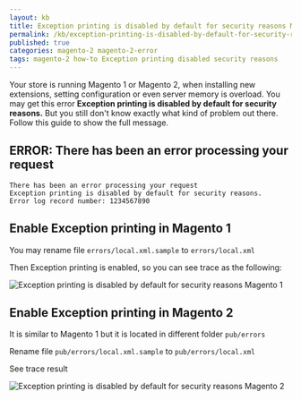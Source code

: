 ```yaml
---
layout: kb
title: Exception printing is disabled by default for security reasons Magento 1, 2
permalink: /kb/exception-printing-is-disabled-by-default-for-security-reasons-magento-1-2.html
published: true
categories: magento-2 magento-2-error
tags: magento-2 how-to Exception printing disabled security reasons
---
```



Your store is running Magento 1 or Magento 2, when installing new extensions, setting configuration or even server memory is overload. 
You may get this error **Exception printing is disabled by default for security reasons.** But you still don't know exactly what kind of problem out there. Follow this guide to show the full message.

## ERROR: There has been an error processing your request

```
There has been an error processing your request
Exception printing is disabled by default for security reasons.
Error log record number: 1234567890
```

## Enable Exception printing in Magento 1

You may rename file `errors/local.xml.sample` to `errors/local.xml`

Then Exception printing is enabled, so you can see trace as the following:

![Exception printing is disabled by default for security reasons Magento 1](https://lh4.googleusercontent.com/CHIly_RTi-Zb8Tp1mCVNetkFFuSPwcVR06k3F3lHKXz0wRjT5pPt4XES5ujgnv_zviV_ncLKCahWsBYIuMx5eNl_hkIHA-p8PH_CW5tnHfXJYUWhIgadW-m8qBsRN-Ga61lxjCIH)



## Enable Exception printing in Magento 2

It is similar to Magento 1 but it is located in different folder `pub/errors`

Rename file `pub/errors/local.xml.sample` to `pub/errors/local.xml`

See trace result

![Exception printing is disabled by default for security reasons Magento 2](https://lh5.googleusercontent.com/sR9TmzlvGERjhAN-fN_wGxIywEN9zHhZq8t45Qk6WjyGv9LikRdfx7BTHQJZSKTca8OQkpmEHa-GGKaCmIh24PfLxUMXrMimzvt3bXd7BQCj2dxy1UMu3hr6pLLplxVsFXtyugkg)

